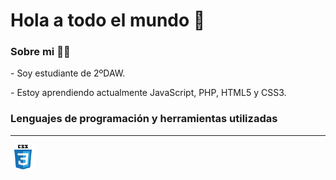 <h1>Hola a todo el mundo 👋</h1>

<h3>Sobre mi 👨‍💻</h3> 
<p>- Soy estudiante de 2ºDAW.</p>
<p>- Estoy aprendiendo actualmente JavaScript, PHP, HTML5 y CSS3.</p>

<h3>Lenguajes de programación y herramientas utilizadas</h3>
<hr>
<img src="https://raw.githubusercontent.com/devicons/devicon/master/icons/css3/css3-original-wordmark.svg" alt="css3" width="40" height="40"/> 



<!--
**MariL11/MariL11** is a ✨ _special_ ✨ repository because its `README.md` (this file) appears on your GitHub profile.

Here are some ideas to get you started:

- 🔭 I’m currently working on ...
- 🌱 I’m currently learning ...
- 👯 I’m looking to collaborate on ...
- 🤔 I’m looking for help with ...
- 💬 Ask me about ...
- 📫 How to reach me: ...
- 😄 Pronouns: ...
- ⚡ Fun fact: ...
-->
